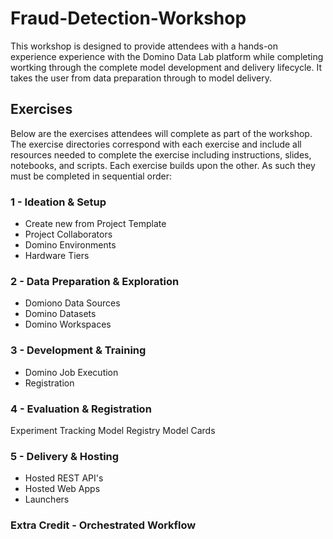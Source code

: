 # Fraud-Detection-Workshop
This workshop is designed to provide attendees with a hands-on experience experience with the Domino Data Lab platform while completing wortking through the complete model development and delivery lifecycle.  It takes the user from data preparation through to model delivery.

## Exercises
Below are the exercises attendees will complete as part of the workshop.  The exercise directories correspond with each exercise and include all resources needed to complete the exercise including instructions, slides, notebooks, and scripts.  Each exercise builds upon the other.  As such they must be completed in sequential order:

### 1 - Ideation & Setup
- Create new from Project Template
- Project Collaborators
- Domino Environments
- Hardware Tiers
  

### 2 - Data Preparation & Exploration
- Domiono Data Sources
- Domino Datasets
- Domino Workspaces

### 3 - Development & Training

- Domino Job Execution
- Registration

### 4 - Evaluation & Registration

Experiment Tracking
Model Registry
Model Cards

### 5 - Delivery & Hosting
- Hosted REST API's
- Hosted Web Apps
- Launchers




### Extra Credit - Orchestrated Workflow
